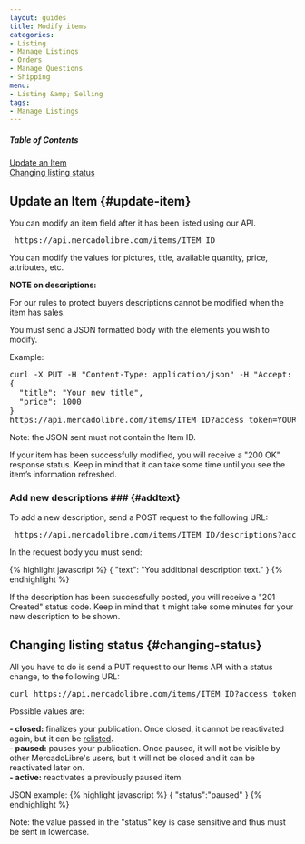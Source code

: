 ```yaml
---
layout: guides
title: Modify items
categories: 
- Listing
- Manage Listings
- Orders
- Manage Questions
- Shipping
menu: 
- Listing &amp; Selling
tags: 
- Manage Listings
---
```



<div class="contents">
  <h5>Table of Contents</h5>
  <dl>
    <dt><a href="javascript:void(0)" onClick="goToByScroll('#update-item')">Update an Item</a></dt>
    <dt><a href="javascript:void(0)" onClick="goToByScroll('changing-status')">Changing listing status</a></dt>
</dl>
</div>

## Update an Item {#update-item}

You can modify an item field after it has been listed using our API.

<pre class="terminal">
 https://api.mercadolibre.com/items/ITEM_ID
</pre>


You can modify the values for pictures, title, available quantity, price, attributes, etc. 

<strong>NOTE on descriptions:</strong>

For our rules to protect buyers descriptions cannot be modified when the item has sales.

You must send a JSON formatted body with the elements you wish to modify.


Example:
<pre class="terminal">
curl -X PUT -H "Content-Type: application/json" -H "Accept: application/json" -d
{ 
  "title": "Your new title",
  "price": 1000
}
https://api.mercadolibre.com/items/ITEM_ID?access_token=YOUR_ACCESS_TOKEN
</pre>

Note: the JSON sent must not contain the Item ID.

If your item has been successfully modified, you will receive a "200 OK" response status. Keep in mind that it can take some time until you see the item’s information refreshed.

### Add new descriptions ### {#addtext}

To add a new description, send a POST request to the following URL:

<pre class="terminal">
 https://api.mercadolibre.com/items/ITEM_ID/descriptions?access_token=YOUR_ACCESS_TOKEN
</pre>

In the request body you must send:

{% highlight javascript %}
{
  "text": "You additional description text."
}
{% endhighlight %}

If the description has been successfully posted, you will receive a "201 Created" status code. Keep in mind that it might take some minutes for your new description to be shown.

## Changing listing status {#changing-status}

All you have to do is send a PUT request to our Items API with a status change, to the following URL:

<pre class="terminal">
curl https://api.mercadolibre.com/items/ITEM_ID?access_token=YOUR_ACCESS_TOKEN
</pre>



Possible values are:

**- closed:** finalizes your publication. Once closed, it cannot be reactivated again, but it can be [relisted](/relist-item).<br/>
**- paused:** pauses your publication. Once paused, it will not be visible by other MercadoLibre's users, but it will not be closed and it can be reactivated later on.<br/>
**- active:** reactivates a previously paused item.<br/>


JSON example:
{% highlight javascript %}
{
	"status":"paused"
}
{% endhighlight %}

Note: the value passed in the "status" key is case sensitive and thus must be sent in lowercase.


